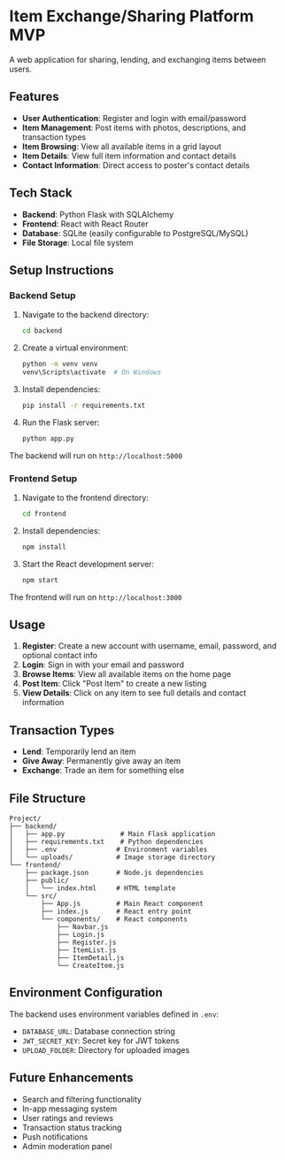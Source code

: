 # Item Exchange/Sharing Platform MVP

A web application for sharing, lending, and exchanging items between users.

## Features

- **User Authentication**: Register and login with email/password
- **Item Management**: Post items with photos, descriptions, and transaction types
- **Item Browsing**: View all available items in a grid layout
- **Item Details**: View full item information and contact details
- **Contact Information**: Direct access to poster's contact details

## Tech Stack

- **Backend**: Python Flask with SQLAlchemy
- **Frontend**: React with React Router
- **Database**: SQLite (easily configurable to PostgreSQL/MySQL)
- **File Storage**: Local file system

## Setup Instructions

### Backend Setup

1. Navigate to the backend directory:
   ```bash
   cd backend
   ```

2. Create a virtual environment:
   ```bash
   python -m venv venv
   venv\Scripts\activate  # On Windows
   ```

3. Install dependencies:
   ```bash
   pip install -r requirements.txt
   ```

4. Run the Flask server:
   ```bash
   python app.py
   ```

The backend will run on `http://localhost:5000`

### Frontend Setup

1. Navigate to the frontend directory:
   ```bash
   cd frontend
   ```

2. Install dependencies:
   ```bash
   npm install
   ```

3. Start the React development server:
   ```bash
   npm start
   ```

The frontend will run on `http://localhost:3000`

## Usage

1. **Register**: Create a new account with username, email, password, and optional contact info
2. **Login**: Sign in with your email and password
3. **Browse Items**: View all available items on the home page
4. **Post Item**: Click "Post Item" to create a new listing
5. **View Details**: Click on any item to see full details and contact information

## Transaction Types

- **Lend**: Temporarily lend an item
- **Give Away**: Permanently give away an item
- **Exchange**: Trade an item for something else

## File Structure

```
Project/
├── backend/
│   ├── app.py              # Main Flask application
│   ├── requirements.txt    # Python dependencies
│   ├── .env               # Environment variables
│   └── uploads/           # Image storage directory
└── frontend/
    ├── package.json       # Node.js dependencies
    ├── public/
    │   └── index.html     # HTML template
    └── src/
        ├── App.js         # Main React component
        ├── index.js       # React entry point
        └── components/    # React components
            ├── Navbar.js
            ├── Login.js
            ├── Register.js
            ├── ItemList.js
            ├── ItemDetail.js
            └── CreateItem.js
```

## Environment Configuration

The backend uses environment variables defined in `.env`:
- `DATABASE_URL`: Database connection string
- `JWT_SECRET_KEY`: Secret key for JWT tokens
- `UPLOAD_FOLDER`: Directory for uploaded images

## Future Enhancements

- Search and filtering functionality
- In-app messaging system
- User ratings and reviews
- Transaction status tracking
- Push notifications
- Admin moderation panel